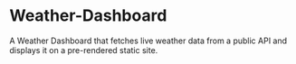 # Weather-Dashboard
A Weather Dashboard that fetches live weather data from a public API and displays it on a pre-rendered static site.
